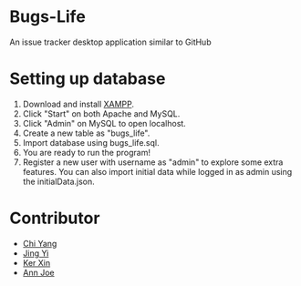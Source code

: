 # Bugs-Life
An issue tracker desktop application similar to GitHub

# Setting up database
1. Download and install [XAMPP](https://www.apachefriends.org/index.html).
2. Click "Start" on both Apache and MySQL.
3. Click "Admin" on MySQL to open localhost.
4. Create a new table as "bugs_life".
5. Import database using bugs_life.sql.
6. You are ready to run the program!
7. Register a new user with username as "admin" to explore some extra features. You can also import initial data while logged in as admin using the initialData.json. 

# Contributor
   - [Chi Yang](https://github.com/richiephang)
   - [Jing Yi](https://github.com/PUAJINGYI)
   - [Ker Xin](https://github.com/kxTiew)
   - [Ann Joe](https://github.com/annjoeannjoe)
  
